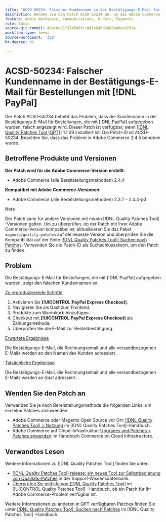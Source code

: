 ```yaml
---
title: "ACSD-50234: Falscher Kundenname in der Bestätigungs-E-Mail für Bestellungen, die mit [!DNL PayPal] aufgegeben wurden."
description: Wenden Sie den Patch ACSD-50234 an, um das Adobe Commerce-Problem zu beheben, bei dem der Kundenname in der Bestätigungs-E-Mail für Bestellungen mit  [!DNL PayPal] falsch angezeigt wird.
feature: Admin Workspace, Communications, Orders, Payments
role: Admin
source-git-commit: 49ac8ad1f174546fcc0454645b2480a40ead2924
workflow-type: tm+mt
source-wordcount: '358'
ht-degree: 0%

---
```


# ACSD-50234: Falscher Kundenname in der Bestätigungs-E-Mail für Bestellungen mit [!DNL PayPal]

Der Patch ACSD-50234 behebt das Problem, dass der Kundenname in der Bestätigungs-E-Mail für Bestellungen, die mit [!DNL PayPal] aufgegeben wurden, falsch angezeigt wird. Dieser Patch ist verfügbar, wenn [[!DNL Quality Patches Tool (QPT)]](https://experienceleague.adobe.com/en/docs/commerce-knowledge-base/kb/announcements/commerce-announcements/magento-quality-patches-released-new-tool-to-self-serve-quality-patches) 1.1.29 installiert ist. Die Patch-ID ist ACSD-50234. Beachten Sie, dass das Problem in Adobe Commerce 2.4.5 behoben wurde.

## Betroffene Produkte und Versionen

**Der Patch wird für die Adobe Commerce-Version erstellt:**

* Adobe Commerce (alle Bereitstellungsmethoden) 2.4.4

**Kompatibel mit Adobe Commerce-Versionen:**

* Adobe Commerce (alle Bereitstellungsmethoden) 2.3.7 - 2.4.4-p3

>[!NOTE]
>
>Der Patch kann für andere Versionen mit neuen [!DNL Quality Patches Tool] -Versionen gelten. Um zu überprüfen, ob der Patch mit Ihrer Adobe Commerce-Version kompatibel ist, aktualisieren Sie das Paket `magento/quality-patches` auf die neueste Version und überprüfen Sie die Kompatibilität auf der Seite [[!DNL Quality Patches Tool]: Suchen nach Patches](https://experienceleague.adobe.com/tools/commerce-quality-patches/index.html). Verwenden Sie die Patch-ID als Suchschlüsselwort, um den Patch zu finden.

## Problem

Die Bestätigungs-E-Mail für Bestellungen, die mit [!DNL PayPal] aufgegeben wurden, zeigt den falschen Kundennamen an.

<u>Zu reproduzierende Schritte</u>

1. Aktivieren Sie **[!UICONTROL PayPal Express Checkout]**.
1. Navigieren Sie als Gast zum Frontend.
1. Produkte zum Warenkorb hinzufügen.
1. Checkout mit **[!UICONTROL PayPal Express Checkout]** als Zahlungsmethode.
1. Überprüfen Sie die E-Mail zur Bestellbestätigung.

<u>Erwartete Ergebnisse</u>

Die Bestätigungs-E-Mail, die Rechnungsemail und alle versandbezogenen E-Mails werden an den Namen des Kunden adressiert.

<u>Tatsächliche Ergebnisse</u>

Die Bestätigungs-E-Mail, die Rechnungsemail und alle versandbezogenen E-Mails werden an *Gast* adressiert.

## Wenden Sie den Patch an

Verwenden Sie je nach Bereitstellungsmethode die folgenden Links, um einzelne Patches anzuwenden:

* Adobe Commerce oder Magento Open Source vor Ort: [[!DNL Quality Patches Tool] > Nutzung](https://experienceleague.adobe.com/docs/commerce-operations/tools/quality-patches-tool/usage.html) im [!DNL Quality Patches Tool]-Handbuch.
* Adobe Commerce auf Cloud-Infrastruktur: [Upgrades und Patches > Patches anwenden](https://experienceleague.adobe.com/docs/commerce-cloud-service/user-guide/develop/upgrade/apply-patches.html) im Handbuch Commerce on Cloud Infrastructure.

## Verwandtes Lesen

Weitere Informationen zu [!DNL Quality Patches Tool] finden Sie unter:

* [[!DNL Quality Patches Tool] release: ein neues Tool zur Selbstbedienung von Qualitäts-Patches](https://experienceleague.adobe.com/en/docs/commerce-knowledge-base/kb/announcements/commerce-announcements/magento-quality-patches-released-new-tool-to-self-serve-quality-patches) in der Support-Wissensdatenbank.
* [Überprüfen Sie mithilfe von  [!DNL Quality Patches Tool]](/help/tools/quality-patches-tool/patches-available-in-qpt/check-patch-for-magento-issue-with-magento-quality-patches.md) im [!UICONTROL Quality Patches Tool] -Handbuch, ob ein Patch für Ihr Adobe Commerce-Problem verfügbar ist.


Weitere Informationen zu anderen in QPT verfügbaren Patches finden Sie unter [[!DNL Quality Patches Tool]: Suchen nach Patches](https://experienceleague.adobe.com/tools/commerce-quality-patches/index.html) im [!DNL Quality Patches Tool] -Handbuch.
